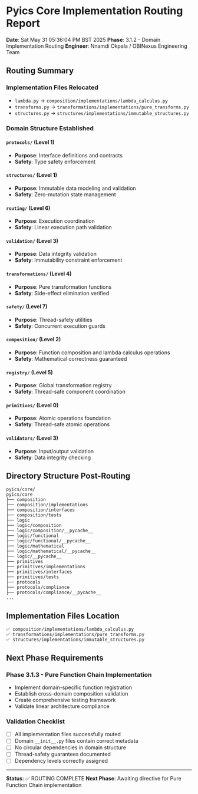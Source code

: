# Pyics Core Implementation Routing Report

**Date**: Sat May 31 05:36:04 PM BST 2025
**Phase**: 3.1.2 - Domain Implementation Routing
**Engineer**: Nnamdi Okpala / OBINexus Engineering Team

## Routing Summary

### Implementation Files Relocated

- `lambda.py` → `composition/implementations/lambda_calculus.py`
- `transforms.py` → `transformations/implementations/pure_transforms.py`
- `structures.py` → `structures/implementations/immutable_structures.py`

### Domain Structure Established

#### `protocols/` (Level 1)
- **Purpose**: Interface definitions and contracts
- **Safety**: Type safety enforcement

#### `structures/` (Level 1)
- **Purpose**: Immutable data modeling and validation
- **Safety**: Zero-mutation state management

#### `routing/` (Level 6)
- **Purpose**: Execution coordination
- **Safety**: Linear execution path validation

#### `validation/` (Level 3)
- **Purpose**: Data integrity validation
- **Safety**: Immutability constraint enforcement

#### `transformations/` (Level 4)
- **Purpose**: Pure transformation functions
- **Safety**: Side-effect elimination verified

#### `safety/` (Level 7)
- **Purpose**: Thread-safety utilities
- **Safety**: Concurrent execution guards

#### `composition/` (Level 2)
- **Purpose**: Function composition and lambda calculus operations
- **Safety**: Mathematical correctness guaranteed

#### `registry/` (Level 5)
- **Purpose**: Global transformation registry
- **Safety**: Thread-safe component coordination

#### `primitives/` (Level 0)
- **Purpose**: Atomic operations foundation
- **Safety**: Thread-safe atomic operations

#### `validators/` (Level 3)
- **Purpose**: Input/output validation
- **Safety**: Data integrity checking

## Directory Structure Post-Routing

```
pyics/core/
pyics/core
├── composition
├── composition/implementations
├── composition/interfaces
├── composition/tests
├── logic
├── logic/composition
├── logic/composition/__pycache__
├── logic/functional
├── logic/functional/__pycache__
├── logic/mathematical
├── logic/mathematical/__pycache__
├── logic/__pycache__
├── primitives
├── primitives/implementations
├── primitives/interfaces
├── primitives/tests
├── protocols
├── protocols/compliance
├── protocols/compliance/__pycache__
...
```

## Implementation Files Location

```
✅ composition/implementations/lambda_calculus.py
✅ transformations/implementations/pure_transforms.py
✅ structures/implementations/immutable_structures.py
```

## Next Phase Requirements

### Phase 3.1.3 - Pure Function Chain Implementation
- Implement domain-specific function registration
- Establish cross-domain composition validation
- Create comprehensive testing framework
- Validate linear architecture compliance

### Validation Checklist
- [ ] All implementation files successfully routed
- [ ] Domain `__init__.py` files contain correct metadata
- [ ] No circular dependencies in domain structure
- [ ] Thread-safety guarantees documented
- [ ] Dependency levels correctly assigned

---
**Status**: ✅ ROUTING COMPLETE
**Next Phase**: Awaiting directive for Pure Function Chain implementation
